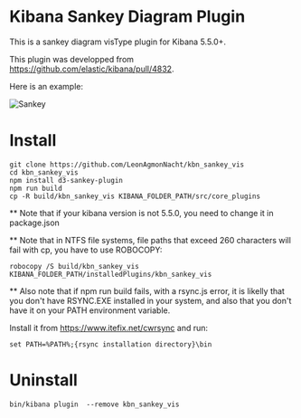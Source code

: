 # Kibana Sankey Diagram Plugin

This is a sankey diagram visType plugin for Kibana 5.5.0+.

This plugin was developped from <https://github.com/elastic/kibana/pull/4832>.

Here is an example:

![Sankey](Capture1.PNG)

# Install

```
git clone https://github.com/LeonAgmonNacht/kbn_sankey_vis
cd kbn_sankey_vis
npm install d3-sankey-plugin
npm run build
cp -R build/kbn_sankey_vis KIBANA_FOLDER_PATH/src/core_plugins
```
** Note that if your kibana version is not 5.5.0, you need to change it in package.json

** Note that in NTFS file systems, file paths that exceed 260 characters will fail with cp, you have to use ROBOCOPY:

```
robocopy /S build/kbn_sankey_vis KIBANA_FOLDER_PATH/installedPlugins/kbn_sankey_vis
```

** Also note that if npm run build fails, with a rsync.js error, it is likelly that you don't have RSYNC.EXE installed
in your system, and also that you don't have it on your PATH environment variable.

Install it from https://www.itefix.net/cwrsync and run:

```
set PATH=%PATH%;{rsync installation directory}\bin
```

# Uninstall

```
bin/kibana plugin  --remove kbn_sankey_vis
```
